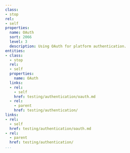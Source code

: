 ```yaml
---
class:
- stop
rel:
- self
properties:
  name: OAuth
  sort: 2066
  level: 3
  description: Using OAuth for platform authentication.
entities:
- class:
  - stop
  rel:
  - self
  properties:
    name: OAuth
  links:
  - rel:
    - self
    href: testing/authentication/oauth.md
  - rel:
    - parent
    href: testing/authentication/
links:
- rel:
  - self
  href: testing/authentication/oauth.md
- rel:
  - parent
  href: testing/authentication/
...
```

